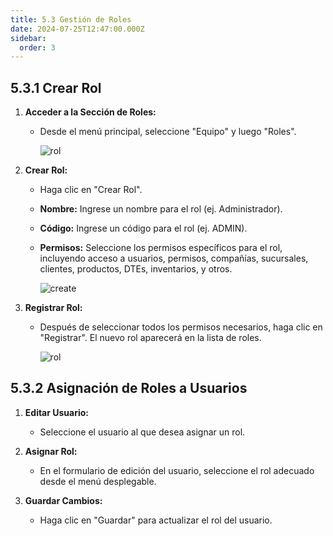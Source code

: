 ```yaml
---
title: 5.3 Gestión de Roles
date: 2024-07-25T12:47:00.000Z
sidebar:
  order: 3
---
```

## 5.3.1 Crear Rol

1. **Acceder a la Sección de Roles:**

   * Desde el menú principal, seleccione "Equipo" y luego "Roles".

     ![rol](/images/uploads/pantalla_rol.gif "Pantalla rol")
2. **Crear Rol:**

   * Haga clic en "Crear Rol".
   * **Nombre:** Ingrese un nombre para el rol (ej. Administrador).
   * **Código:** Ingrese un código para el rol (ej. ADMIN).
   * **Permisos:** Seleccione los permisos específicos para el rol, incluyendo acceso a usuarios, permisos, compañías, sucursales, clientes, productos, DTEs, inventarios, y otros.

     ![create](/images/uploads/crear_rol.gif "Crear rol")
3. **Registrar Rol:**

   * Después de seleccionar todos los permisos necesarios, haga clic en "Registrar". El nuevo rol aparecerá en la lista de roles.

     ![rol](/images/uploads/registrar_rol.gif "Registrar rol")

## 5.3.2 Asignación de Roles a Usuarios

1. **Editar Usuario:**

   * Seleccione el usuario al que desea asignar un rol.
2. **Asignar Rol:**

   * En el formulario de edición del usuario, seleccione el rol adecuado desde el menú desplegable.
3. **Guardar Cambios:**

   * Haga clic en "Guardar" para actualizar el rol del usuario.
